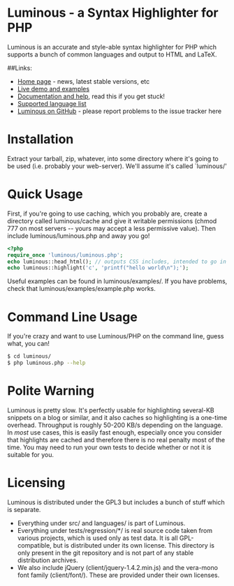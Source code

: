 Luminous - a Syntax Highlighter for PHP
=======================================

Luminous is an accurate and style-able syntax highlighter for PHP which supports 
a bunch of common languages and output to HTML and LaTeX.

##Links:

+ [Home page](http://luminous.asgaard.co.uk/) - news, latest stable versions, etc
+ [Live demo and examples](http://luminous.asgaard.co.uk/index.php/demo)
+ [Documentation and help](http://luminous.asgaard.co.uk/index.php/docs/show/index),
  read this if you get stuck!
+ [Supported language list](http://luminous.asgaard.co.uk/assets/luminous/supported.php)
+ [Luminous on GitHub](https://github.com/markwatkinson/luminous) - please
  report problems to the issue tracker here

Installation
============
Extract your tarball, zip, whatever, into some directory where it's going to be
used (i.e. probably your web-server).  We'll assume it's called `luminous/'

Quick Usage 
===========

First, if you're going to use caching, which you probably are, create a 
directory called luminous/cache and give it writable permissions (chmod 777 on
most servers -- yours may accept a less permissive value). Then include
luminous/luminous.php and away you go!

```php
<?php
require_once 'luminous/luminous.php';
echo luminous::head_html(); // outputs CSS includes, intended to go in <head>
echo luminous::highlight('c', 'printf("hello world\n");');
```

Useful examples can be found in luminous/examples/. If you have problems,
check that luminous/examples/example.php works.


Command Line Usage
==================

If you're crazy and want to use Luminous/PHP on the command line, guess what,
you can!
```bash
$ cd luminous/
$ php luminous.php --help
```

Polite Warning
================

Luminous is pretty slow. It's perfectly usable for highlighting several-KB
snippets on a blog or similar, and it also caches so highlighting is a
one-time overhead. Throughput is roughly 50-200 KB/s depending on the
language. In *most* use cases, this is easily fast enough, especially once you
consider that highlights are cached and therefore there is no real penalty
most of the time. You may need to run your own tests to decide whether or not
it is suitable for you.

Licensing
=========

Luminous is distributed under the GPL3 but includes a bunch of stuff which is
separate.

  - Everything under src/ and languages/ is part of Luminous.
  - Everything under tests/regression/*/ is real source code taken from various
      projects, which is used only as test data. It is all GPL-compatible, but
      is distributed under its own license. This directory is only present in
      the git repository and is not part of any stable distribution archives.
  - We also include jQuery (client/jquery-1.4.2.min.js) and the vera-mono
    font family (client/font/). These are provided under their own licenses.